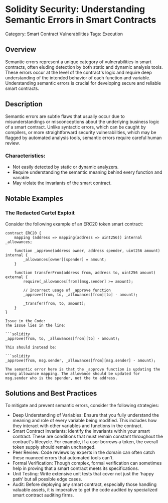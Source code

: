 # Solidity Security: Understanding Semantic Errors in Smart Contracts

Category: Smart Contract Vulnerabilities Tags: Execution

## Overview

Semantic errors represent a unique category of vulnerabilities in smart contracts, often eluding detection by both static and dynamic analysis tools. These errors occur at the level of the contract's logic and require deep understanding of the intended behavior of each function and variable. Understanding semantic errors is crucial for developing secure and reliable smart contracts.

## Description

Semantic errors are subtle flaws that usually occur due to misunderstandings or misconceptions about the underlying business logic of a smart contract. Unlike syntactic errors, which can be caught by compilers, or more straightforward security vulnerabilities, which may be flagged by automated analysis tools, semantic errors require careful human review.

### Characteristics:

- Not easily detected by static or dynamic analyzers.
- Require understanding the semantic meaning behind every function and variable.
- May violate the invariants of the smart contract.

## Notable Examples

### The Redacted Cartel Exploit

Consider the following example of an ERC20 token smart contract:

```solidity
contract ERC20 {
    mapping (address => mapping(address => uint256)) internal _allowances;

    function _approve(address owner, address spender, uint256 amount) internal {
        _allowances[owner][spender] = amount;
    }

    function transferFrom(address from, address to, uint256 amount) external {
        require(_allowances[from][msg.sender] >= amount);

        // Incorrect usage of _approve function
        _approve(from, to, _allowances[from][to] - amount);

        _transfer(from, to, amount);
    }
}

Issue in the Code:
The issue lies in the line:

```solidity 
_approve(from, to, _allowances[from][to] - amount);

This should instead be:

```solidity
_approve(from, msg.sender, _allowances[from][msg.sender] - amount);

The semantic error here is that the _approve function is updating the wrong allowance mapping. The allowance should be updated for msg.sender who is the spender, not the to address.
```
## Solutions and Best Practices

To mitigate and prevent semantic errors, consider the following strategies:

- Deep Understanding of Variables: Ensure that you fully understand the meaning and role of every variable being modified. This includes how they interact with other variables and functions in the contract.
- Smart Contract Invariants: Identify the invariants within your smart contract. These are conditions that must remain constant throughout the contract's lifecycle. For example, if a user borrows a token, the overall token supply should remain unchanged.
- Peer Review: Code reviews by experts in the domain can often catch these nuanced errors that automated tools can't.
- Formal Verification: Though complex, formal verification can sometimes help in proving that a smart contract meets its specifications.
- Unit Testing: Write extensive unit tests that cover not just the 'happy path' but all possible edge cases.
- Audit: Before deploying any smart contract, especially those handling valuable assets, it is imperative to get the code audited by specialized smart contract auditing firms.
